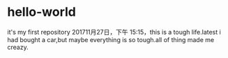 # hello-world
it's my first repository
201711月27日，下午 15:15，this is a tough life.latest i had bought a car,but maybe everything is so tough.all of thing made me creazy.
